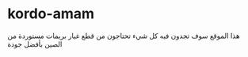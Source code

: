 # kordo-amam
هذا الموقع سوف تجدون فيه كل شيء تحتاجون من قطع غيار بريمات مستوردة من الصين  بأفضل جودة
